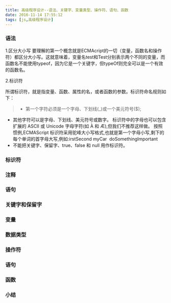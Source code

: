 ```yaml
---
title: 高级程序设计--语法、关键字、变量类型、操作符、语句、函数
date: 2016-11-14 17:55:12
tags: [js,高级程序设计]
---
```


### 语法

1.区分大小写
要理解的第一个概念就是ECMAcript的一切（变量，函数名和操作符）都区分大小写。这就意味着，变量名test和Test分别表示两个不同的变量，而函数名不能使用typeof，因为它是一个关键字，但typeOf则完全可以是一个有效的函数名。

2.标识符

所谓标识符，就是指变量、函数、属性的名，或者函数的参数。标识符命名规则如下：
>* 第一个字符必须是一个字母、下划线(_)或一个美元符号($);
 * 其他字符可以是字母、下划线、美元符号或数字。
 标识符中的字母也可以包含扩展的 ASCII 或 Unicode 字母字符(如 À 和 Æ),但我们不推荐这样做。 按照惯例,ECMAScript 标识符采用驼峰大小写格式,也就是第一个字母小写,剩下的每个单词的首字母大写,例如:irstSecond myCar  doSomethingImportant
 * 不能把关键字、保留字、true、false 和 null 用作标识符。
### 标识符 
### 注释
### 语句
### 关键字和保留字
### 变量
### 数据类型
### 操作符
### 语句
### 函数
### 小结